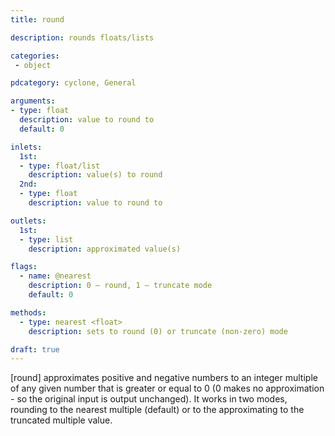 ```yaml
---
title: round

description: rounds floats/lists

categories:
 - object

pdcategory: cyclone, General

arguments:
- type: float
  description: value to round to
  default: 0

inlets:
  1st:
  - type: float/list
    description: value(s) to round
  2nd:
  - type: float
    description: value to round to

outlets:
  1st:
  - type: list
    description: approximated value(s)

flags:
  - name: @nearest
    description: 0 — round, 1 — truncate mode
    default: 0

methods:
  - type: nearest <float>
    description: sets to round (0) or truncate (non-zero) mode

draft: true
---
```


[round] approximates positive and negative numbers to an integer multiple of any given number that is greater or equal to 0 (0 makes no approximation - so the original input is output unchanged).
It works in two modes, rounding to the nearest multiple (default) or to the approximating to the truncated multiple value.
